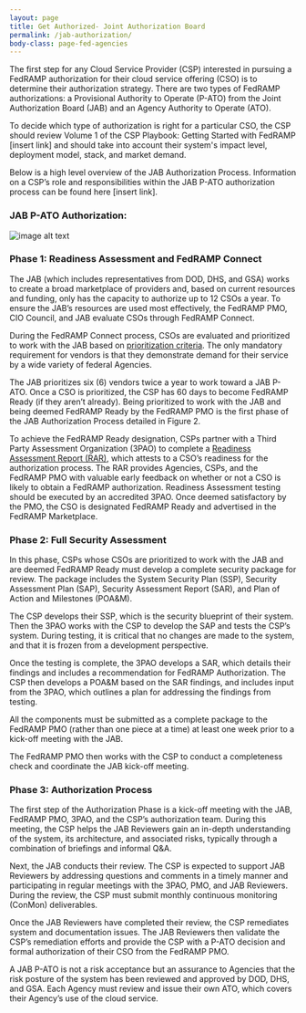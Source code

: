 ```yaml
---
layout: page
title: Get Authorized- Joint Authorization Board
permalink: /jab-authorization/
body-class: page-fed-agencies
---
```



The first step for any Cloud Service Provider (CSP) interested in pursuing a FedRAMP authorization for their cloud service offering (CSO) is to determine their authorization strategy. There are two types of FedRAMP authorizations: a Provisional Authority to Operate (P-ATO) from the Joint Authorization Board (JAB) and an Agency Authority to Operate (ATO).

To decide which type of authorization is right for a particular CSO, the CSP should review Volume 1 of the CSP Playbook: Getting Started with FedRAMP [insert link] and should take into account their system's impact level, deployment model, stack, and market demand.

Below is a high level overview of the JAB Authorization Process. Information on a CSP’s role and responsibilities within the JAB P-ATO authorization process can be found here [insert link].  

### JAB P-ATO Authorization:

![image alt text]({{site.baseurl}}/assets/img/ato-auth.png)

### Phase 1: Readiness Assessment and FedRAMP Connect

The JAB (which includes representatives from DOD, DHS, and GSA) works to create a broad marketplace of providers and, based on current resources and funding, only has the capacity to authorize up to 12 CSOs a year. To ensure the JAB’s resources are used most effectively, the FedRAMP PMO, CIO Council, and JAB evaluate CSOs through FedRAMP Connect.

During the FedRAMP Connect process, CSOs are evaluated and prioritized to work with the JAB based on [prioritization criteria](https://s3.amazonaws.com/sitesusa/wp-content/uploads/sites/482/2016/06/JAB-Prioritization-Guidance2.pdf). The only mandatory requirement for vendors is that they demonstrate demand for their service by a wide variety of federal Agencies.

The JAB prioritizes six (6) vendors twice a year to work toward a JAB P-ATO. Once a CSO is prioritized, the CSP has 60 days to become FedRAMP Ready (if they aren’t already). Being prioritized to work with the JAB and being deemed FedRAMP Ready by the FedRAMP PMO is the first phase of the JAB Authorization Process detailed in Figure 2. 

To achieve the FedRAMP Ready designation, CSPs partner with a Third Party Assessment Organization (3PAO) to complete a [Readiness Assessment Report (RAR)](https://s3.amazonaws.com/sitesusa/wp-content/uploads/sites/482/2016/11/FedRAMP-Readiness-Assessment-Report-Template_102116-3.docx), which attests to a CSO’s readiness for the authorization process. The RAR provides Agencies, CSPs, and the FedRAMP PMO with valuable early feedback on whether or not a CSO is likely to obtain a FedRAMP authorization. Readiness Assessment testing should be executed by an accredited 3PAO. Once deemed satisfactory by the PMO, the CSO is designated FedRAMP Ready and advertised in the FedRAMP Marketplace.

### Phase 2: Full Security Assessment

In this phase, CSPs whose CSOs are prioritized to work with the JAB and are deemed FedRAMP Ready must develop a complete security package for review. The package includes the System Security Plan (SSP), Security Assessment Plan (SAP), Security Assessment Report (SAR), and Plan of Action and Milestones (POA&M).

The CSP develops their SSP, which is the security blueprint of their system. Then the 3PAO works with the CSP to develop the SAP and tests the CSP’s system. During testing, it is critical that no changes are made to the system, and that it is frozen from a development perspective. 

Once the testing is complete, the 3PAO develops a SAR, which details their findings and includes a recommendation for FedRAMP Authorization. The CSP then develops a POA&M based on the SAR findings, and includes input from the 3PAO, which outlines a plan for addressing the findings from testing.

All the components must be submitted as a complete package to the FedRAMP PMO (rather than one piece at a time) at least one week prior to a kick-off meeting with the JAB.

The FedRAMP PMO then works with the CSP to conduct a completeness check and coordinate the JAB kick-off meeting. 

### Phase 3: Authorization Process

The first step of the Authorization Phase is a kick-off meeting with the JAB, FedRAMP PMO, 3PAO, and the CSP’s authorization team. During this meeting, the CSP helps the JAB Reviewers gain an in-depth understanding of the system, its architecture, and associated risks, typically through a combination of briefings and informal Q&A.

Next, the JAB conducts their review. The CSP is expected to support JAB Reviewers by addressing questions and comments in a timely manner and participating in regular meetings with the 3PAO, PMO, and JAB Reviewers. During the review, the CSP must submit monthly continuous monitoring (ConMon) deliverables. 

Once the JAB Reviewers have completed their review, the CSP remediates system and documentation issues. The JAB Reviewers then validate the CSP’s remediation efforts and provide the CSP with a P-ATO decision and formal authorization of their CSO from the FedRAMP PMO.

A JAB P-ATO is not a risk acceptance but an assurance to Agencies that the risk posture of the system has been reviewed and approved by DOD, DHS, and GSA. Each Agency must review and issue their own ATO, which covers their Agency’s use of the cloud service.

